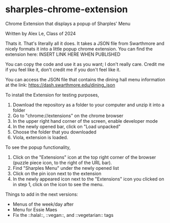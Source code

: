 # sharples-chrome-extension
Chrome Extension that displays a popup of Sharples' Menu

Written by Alex Le, Class of 2024

Thats it. That's literally all it does. 
It takes a JSON file from Swarthmore and nicely formats it
into a little popup chrome extension. You can find the 
extension here:
INSERT LINK HERE WHEN PUBLISHED

You can copy the code and use it as you want; I don't really
care. Credit me if you feel like it, don't credit me if you
don't feel like it.

You can access the JSON file that contains the dining hall
menu information at the link:
https://dash.swarthmore.edu/dining_json

To install the Extension for testing purposes,
1) Download the repository as a folder to your computer and
unzip it into a folder
2) Go to "chrome://extensions" on the chrome browser
3) In the upper right hand corner of the screen, enable
developer mode
4) In the newly opened bar, click on "Load unpacked"
5) Choose the folder that you downloaded 
6) Viola, extension is loaded.

To see the popup functionality, 
1) Click on the "Extensions" icon at the top right corner of 
the browser (puzzle piece icon, to the right of the URL bar).
2) Find "Sharples Menu" under the newly opened list
3) Click on the pin icon next to the extension
4) In the newly appeared icon next to the "Extensions" icon 
you clicked on in step 1, click on the icon to see the menu.


Things to add in the next versions:
 - Menus of the week/day after
 - Menu for Essie Maes
 - Fix the ::halal::, ::vegan::, and ::vegetarian:: tags
